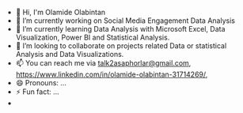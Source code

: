 - 👋 Hi, I'm Olamide Olabintan
- 🔭 I’m currently working on Social Media Engagement Data Analysis
- 🌱 I’m currently learning Data Analysis with Microsoft Excel, Data Visualization, Power BI and Statistical Analysis.
- 👯 I’m looking to collaborate on projects related Data or statistical Analysis and Data Visualizations.
- 📫 You can reach me via talk2asaphorlar@gmail.com, https://www.linkedin.com/in/olamide-olabintan-31714269/,
- 😄 Pronouns: ...
- ⚡ Fun fact: ...
-
<!--
**AsaphOrlar/AsaphOrlar** is a ✨ _special_ ✨ repository because its `README.md` (this file) appears on your GitHub profile.

-->
